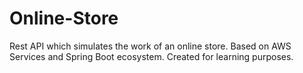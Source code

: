 # Online-Store
Rest API which simulates the work of an online store.
Based on AWS Services and Spring Boot ecosystem.
Created for learning purposes.
